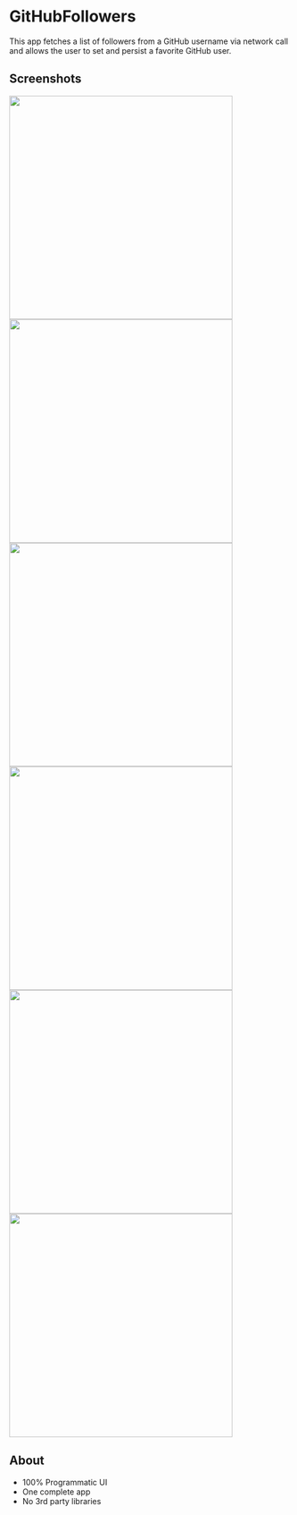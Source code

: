 # GitHubFollowers
This app fetches a list of followers from a GitHub username via network call and allows the user to set and persist a favorite GitHub user.

## Screenshots

<p align="left">
<img src="img/Screenshot 2024-01-05 at 4.17.08 PM.png" width="400">
<img src="img/Screenshot 2024-01-05 at 4.17.38 PM.png" width="400">
<img src="img/Screenshot 2024-01-05 at 4.17.51 PM.png" width="400">
<img src="img/Screenshot 2024-01-05 at 4.18.24 PM.png" width="400">
<img src="img/Screenshot 2024-01-05 at 4.18.35 PM.png" width="400">
<img src="img/Screenshot 2024-01-05 at 4.19.01 PM.png" width="400">
</p>

## About

- 100% Programmatic UI
- One complete app
- No 3rd party libraries
